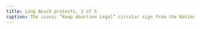 ```yaml
---
title: Long Beach protests, 2 of 5
caption: The iconic “Keep Abortion Legal” circular sign from the National Organization for Women (founded 1966) is displayed prominently. The National Organization for Women is an American feminist social welfare organization. The organization consists of 550 chapters and around 500,000 members. The pro-choice demonstrators are in the process of knocking the anti-abortion protestors down. Courtesy of the Los Angeles Herald Examiner Photo Collection, Michael Haering.
---
```

